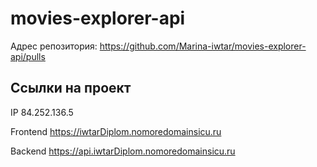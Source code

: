 # movies-explorer-api
  
Адрес репозитория: https://github.com/Marina-iwtar/movies-explorer-api/pulls

## Ссылки на проект

IP 84.252.136.5

Frontend https://iwtarDiplom.nomoredomainsicu.ru

Backend https://api.iwtarDiplom.nomoredomainsicu.ru
